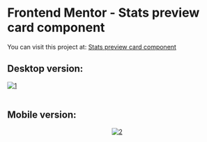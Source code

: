 # Frontend Mentor - Stats preview card component

You can visit this project at: <a href="https://matiasmass.github.io/Stats-preview-card-component/" target="_blank">Stats preview card component</a>

## Desktop version:
<p align="center">

<a href="https://postimg.cc/f3cxJBHv" target="_blank"><img src="https://i.postimg.cc/ZqgjsQpX/1.png" alt="1"/></a><br/><br/>

</p>

## Mobile version:
<p align="center">
<a href="https://postimg.cc/gXG3R8Qb" target="_blank"><img src="https://i.postimg.cc/7629FNNh/2.png" alt="2"/></a><br/><br/>

</p>
